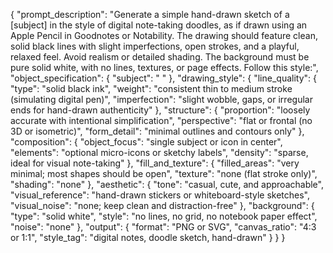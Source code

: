 {
  "prompt_description": "Generate a simple hand-drawn sketch of a [subject] in the style of digital note-taking doodles, as if drawn using an Apple Pencil in Goodnotes or Notability. The drawing should feature clean, solid black lines with slight imperfections, open strokes, and a playful, relaxed feel. Avoid realism or detailed shading. The background must be pure solid white, with no lines, textures, or page effects. Follow this style:",
  "object_specification": {
    "subject": " "
  },
  "drawing_style": {
    "line_quality": {
      "type": "solid black ink",
      "weight": "consistent thin to medium stroke (simulating digital pen)",
      "imperfection": "slight wobble, gaps, or irregular ends for hand-drawn authenticity"
    },
    "structure": {
      "proportion": "loosely accurate with intentional simplification",
      "perspective": "flat or frontal (no 3D or isometric)",
      "form_detail": "minimal outlines and contours only"
    },
    "composition": {
      "object_focus": "single subject or icon in center",
      "elements": "optional micro-icons or sketchy labels",
      "density": "sparse, ideal for visual note-taking"
    },
    "fill_and_texture": {
      "filled_areas": "very minimal; most shapes should be open",
      "texture": "none (flat stroke only)",
      "shading": "none"
    },
    "aesthetic": {
      "tone": "casual, cute, and approachable",
      "visual_reference": "hand-drawn stickers or whiteboard-style sketches",
      "visual_noise": "none; keep clean and distraction-free"
    },
    "background": {
      "type": "solid white",
      "style": "no lines, no grid, no notebook paper effect",
      "noise": "none"
    },
    "output": {
      "format": "PNG or SVG",
      "canvas_ratio": "4:3 or 1:1",
      "style_tag": "digital notes, doodle sketch, hand-drawn"
    }
  }
}
